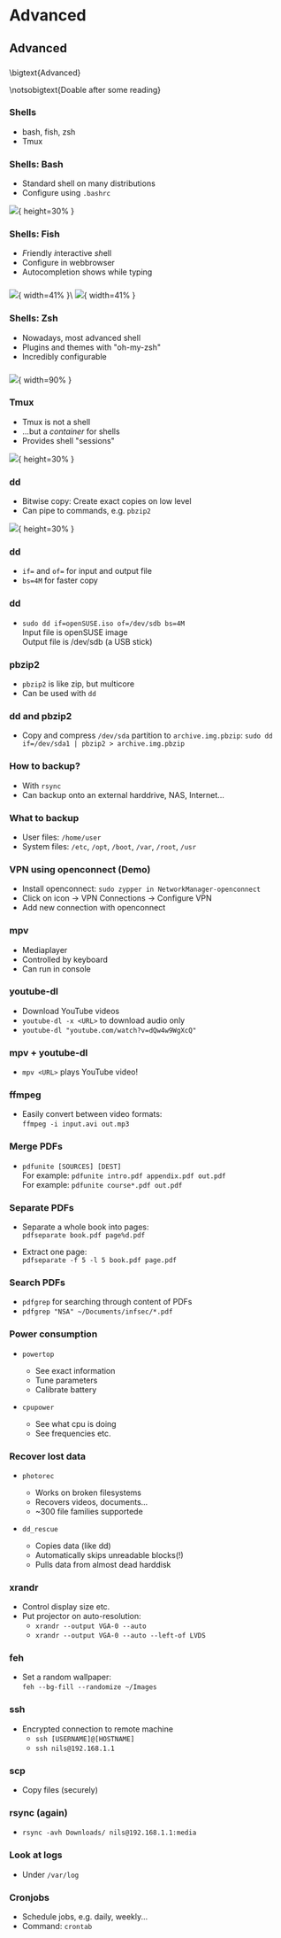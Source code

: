 # Advanced

## Advanced

###
\bigtext{Advanced}

\notsobigtext{Doable after some reading}

### Shells
* bash, fish, zsh
* Tmux

### Shells: Bash
* Standard shell on many distributions
* Configure using `.bashrc`

![](resources/images/bash.png){ height=30% }

### Shells: Fish
* *F*riendly *i*nteractive *sh*ell
* Configure in webbrowser
* Autocompletion shows while typing

###

![](resources/images/fish1.png){ width=41% }\ ![](resources/images/fish2.png){ width=41% }

### Shells: Zsh
* Nowadays, most advanced shell
* Plugins and themes with "oh-my-zsh"
* Incredibly configurable

###

![](resources/images/zsh.png){ width=90% }

### Tmux
* Tmux is not a shell
* ...but a *container* for shells
* Provides shell "sessions"

![](resources/images/tmux.png){ height=30% }

### dd
* Bitwise copy: Create exact copies on low level
* Can pipe to commands, e.g. `pbzip2`

![](resources/images/dd.png){ height=30% }

### dd
* `if=` and `of=` for input and output file
* `bs=4M` for faster copy

### dd
* `sudo dd if=openSUSE.iso of=/dev/sdb bs=4M`  
    Input file is openSUSE image  
    Output file is /dev/sdb (a USB stick)

### pbzip2
* `pbzip2` is like zip, but multicore
* Can be used with `dd`

### dd and pbzip2
* Copy and compress `/dev/sda` partition to `archive.img.pbzip`:
  `sudo dd if=/dev/sda1 | pbzip2 > archive.img.pbzip`

### How to backup?
* With `rsync`
* Can backup onto an external harddrive, NAS, Internet...

### What to backup
* User files: `/home/user`
* System files: `/etc`, `/opt`, `/boot`, `/var`, `/root`, `/usr`

### VPN using openconnect (Demo)
* Install openconnect: `sudo zypper in NetworkManager-openconnect`
* Click on icon -> VPN Connections -> Configure VPN
* Add new connection with openconnect

### mpv
* Mediaplayer
* Controlled by keyboard
* Can run in console

### youtube-dl
* Download YouTube videos
* `youtube-dl -x <URL>` to download audio only
* `youtube-dl "youtube.com/watch?v=dQw4w9WgXcQ"`

### mpv + youtube-dl
* `mpv <URL>` plays YouTube video!

### ffmpeg
* Easily convert between video formats:  
    `ffmpeg -i input.avi out.mp3`

<!-- demo with that's got to be the best pirate -->

### Merge PDFs

* `pdfunite [SOURCES] [DEST]`  
    For example: `pdfunite intro.pdf appendix.pdf out.pdf`  
    For example: `pdfunite course*.pdf out.pdf`

### Separate PDFs
* Separate a whole book into pages:  
    `pdfseparate book.pdf page%d.pdf`

* Extract one page:  
    `pdfseparate -f 5 -l 5 book.pdf page.pdf`

### Search PDFs
* `pdfgrep` for searching through content of PDFs
* `pdfgrep "NSA" ~/Documents/infsec/*.pdf`

### Power consumption
* `powertop`
	* See exact information
	* Tune parameters
	* Calibrate battery

* `cpupower`
	* See what cpu is doing
	* See frequencies etc.


### Recover lost data
* `photorec`
	* Works on broken filesystems
	* Recovers videos, documents...
	* ~300 file families supportede

* `dd_rescue`
	* Copies data (like dd)
	* Automatically skips unreadable blocks(!)
	* Pulls data from almost dead harddisk

### xrandr
* Control display size etc.
* Put projector on auto-resolution:
	* `xrandr --output VGA-0 --auto`
	* `xrandr --output VGA-0 --auto --left-of LVDS`

### feh
<!-- TODO: Remove?-->
* Set a random wallpaper:  
    `feh --bg-fill --randomize ~/Images`

### ssh
* Encrypted connection to remote machine
	* `ssh [USERNAME]@[HOSTNAME]`
	* `ssh nils@192.168.1.1`

### scp
* Copy files (securely)

### rsync (again)
* `rsync -avh Downloads/ nils@192.168.1.1:media`

### Look at logs
* Under `/var/log`

### Cronjobs
* Schedule jobs, e.g. daily, weekly...
* Command: `crontab`
